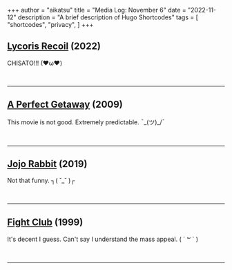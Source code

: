 +++
author = "aikatsu"
title = "Media Log: November 6"
date = "2022-11-12"
description = "A brief description of Hugo Shortcodes"
tags = [
    "shortcodes",
    "privacy",
]
+++

## [Lycoris Recoil](https://anidb.net/anime/17097) (2022)
<!--more-->
CHISATO!!!
(❤ω❤)

<br>

---

## [A Perfect Getaway](https://www.imdb.com/title/tt0971209/) (2009)
This movie is not good. Extremely predictable.
¯\_(ツ)_/¯

<br>

---

## [Jojo Rabbit](https://www.imdb.com/title/tt2584384/) (2019)
Not that funny.
┐( ˘_˘ )┌

<br>

---

## [Fight Club](https://rateyourmusic.com/film/fight_club/) (1999)
It's decent I guess. Can't say I understand the mass appeal.
( ´ ꒳ ` )

<br>

---

<br>



